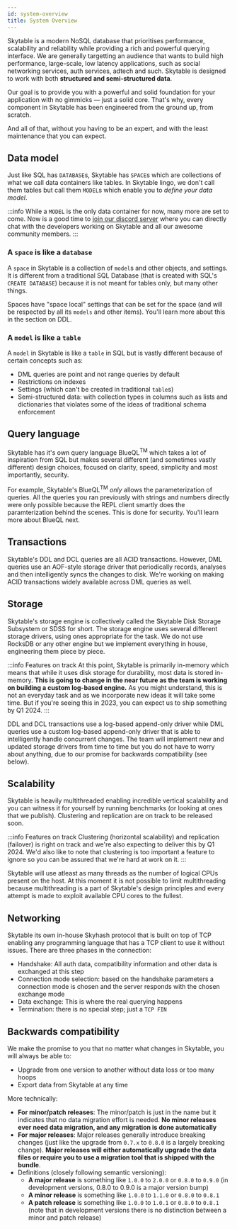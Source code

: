 ```yaml
---
id: system-overview
title: System Overview
---
```


Skytable is a modern NoSQL database that prioritises performance, scalability and reliability while providing a rich and powerful querying interface. We are generally targetting an audience that wants to build high performance, large-scale, low latency applications, such as social networking services, auth services, adtech and such. Skytable is designed to work with
both **structured and semi-structured data**.

Our goal is to provide you with a powerful and solid foundation for your application with no gimmicks — just a solid core.
That's why, every component in Skytable has been engineered from the ground up, from scratch.

And all of that, without you having to be an expert, and with the least maintenance that you can expect.

## Data model

Just like SQL has `DATABASE`s, Skytable has `SPACE`s which are collections of what we call data containers like tables.
In Skytable lingo, we don't call them tables but call them `MODEL`s which enable you to *define your data model*.

:::info
While a `MODEL` is the only data container for now, many more are set to come. Now is a good time to [join our discord server](https://discord.gg/QptWFdx) where you can directly chat with the developers working on Skytable and all our awesome community members.
:::

### A `space` is like a `database`

A `space` in Skytable is a collection of `model`s and other objects, and settings. It is different from a traditional SQL 
Database (that is created with SQL's `CREATE DATABASE`) because it is not meant for tables only, but many other things.

Spaces have "space local" settings that can be set for the space (and will be respected by all its `models` and other items). You'll learn more about this in the section on DDL.

### A `model` is like a `table`

A `model` in Skytable is like a `table` in SQL but is vastly different because of certain concepts such as:
- DML queries are point and not range queries by default
- Restrictions on indexes
- Settings (which can't be created in traditional `table`s)
- Semi-structured data: with collection types in columns such as lists and dictionaries that violates some of the ideas of 
  traditional schema enforcement

## Query language

Skytable has it's own query language BlueQL<sup>TM</sup> which takes a lot of inspiration from SQL but makes several different (and sometimes vastly different) design choices, focused on clarity, speed, simplicity and most importantly, security.

For example, Skytable's BlueQL<sup>TM</sup> *only* allows the parameterization of queries. All the queries you ran previously with strings and numbers directly were only possible because the REPL client smartly does the paramterization behind the scenes. This is done for security. You'll learn more about BlueQL next.

## Transactions

Skytable's DDL and DCL queries are all ACID transactions. However, DML queries use an AOF-style storage driver that periodically
records, analyses and then intelligently syncs the changes to disk. We're working on making ACID transactions widely available 
across DML queries as well.

## Storage

Skytable's storage engine is collectively called the Skytable Disk Storage Subsystem or SDSS for short. The storage engine uses 
several different storage drivers, using ones appropriate for the task. We do not use RocksDB or any other engine but we 
implement everything in house, engineering them piece by piece.

:::info Features on track
At this point, Skytable is primarily in-memory which means that while it uses disk storage for durability, most data is stored in-memory. **This is going to change in the near future as the team is working on building a custom log-based engine.** As you might understand, this is not an everyday task and as we incorporate new ideas it will take some time. But if you're seeing this in 2023, you can expect us to ship something by Q1 2024.
:::

DDL and DCL transactions use a log-based append-only driver while DML queries use a custom log-based append-only driver that is able to intelligently handle concurrent changes. The team will implement new and updated storage drivers from time to time but you do not have to worry about anything, due to our promise for backwards compatibility (see below).

## Scalability

Skytable is heavily multithreaded enabling incredible vertical scalability and you can witness it for yourself by running benchmarks (or looking at ones that we publish). Clustering and replication are on track to be released soon.

:::info Features on track
Clustering (horizontal scalability) and replication (failover) is right on  track and we're also expecting to deliver this by Q1 
2024. We'd also like to note that clustering is too important a feature to ignore so you can be assured that we're hard at work 
on it.
:::

Skytable will use atleast as many threads as the number of logical CPUs present on the host. At this moment it is not possible to
limit multithreading because multithreading is a part of Skytable's design principles and every attempt is made to exploit 
available CPU cores to the fullest.

## Networking

Skytable its own in-house Skyhash protocol that is built on top of TCP enabling any programming language that has a TCP client to use it without issues. There are three phases in the connection:
- Handshake: All auth data, compatibility information and other data is exchanged at this step
- Connection mode selection: based on the handshake parameters a connection mode is chosen and the server responds with the chosen exchange mode
- Data exchange: This is where the real querying happens
- Termination: there is no special step; just a `TCP FIN`

## Backwards compatibility

We make the promise to you that no matter what changes in Skytable, you will always be able to:
- Upgrade from one version to another without data loss or too many hoops
- Export data from Skytable at any time

More technically:
- **For minor/patch releases**: The minor/patch is just in the name but it indicates that no data migration effort is needed. **No minor releases ever need data migration, and any migration is done automatically**
- **For major releases**: Major releases generally introduce breaking changes (just like the upgrade from `0.7.x` to `0.8.0` is a largely breaking change). **Major releases will either automatically upgrade the data files or require you to use a migration tool that is shipped with the bundle**.
- Definitions (closely following semantic versioning):
  - **A major release** is something like `1.0.0` to `2.0.0` or `0.8.0` to `0.9.0` (in development versions, 0.8.0 to 0.9.0 is a major version bump)
  - **A minor release** is something like `1.0.0` to `1.1.0` or `0.8.0` to `0.8.1`
  - **A patch release** is something like `1.0.0` to `1.0.1` or `0.8.0` to `0.8.1` (note that in development versions there is no distinction between a minor and patch release)
